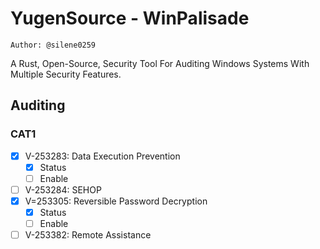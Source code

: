 # YugenSource - WinPalisade

`Author: @silene0259`

A Rust, Open-Source, Security Tool For Auditing Windows Systems With Multiple Security Features.

## Auditing

### CAT1

- [X] V-253283: Data Execution Prevention
  - [X] Status
  - [ ] Enable
- [ ] V-253284: SEHOP 
- [X] V=253305: Reversible Password Decryption
  - [X] Status
  - [ ] Enable
- [ ] V-253382: Remote Assistance
